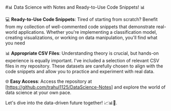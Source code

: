 #📊 Data Science with Notes and Ready-to-Use Code Snippets! 📊

💻 **Ready-to-Use Code Snippets**: Tired of starting from scratch? Benefit from my collection of well-commented code snippets that demonstrate real-world applications. Whether you're implementing a classification model, creating visualizations, or working on data manipulation, you'll find what you need

📊 **Appropriate CSV Files**: Understanding theory is crucial, but hands-on experience is equally important. I've included a selection of relevant CSV files in my repository. These datasets are carefully chosen to align with the code snippets and allow you to practice and experiment with real data.

🌐 **Easy Access**: Access the repository at [https://github.com/trahul1125/DataScience-Notes] and explore the world of data science at your own pace. 

Let's dive into the data-driven future together! 📈📊🔬.


